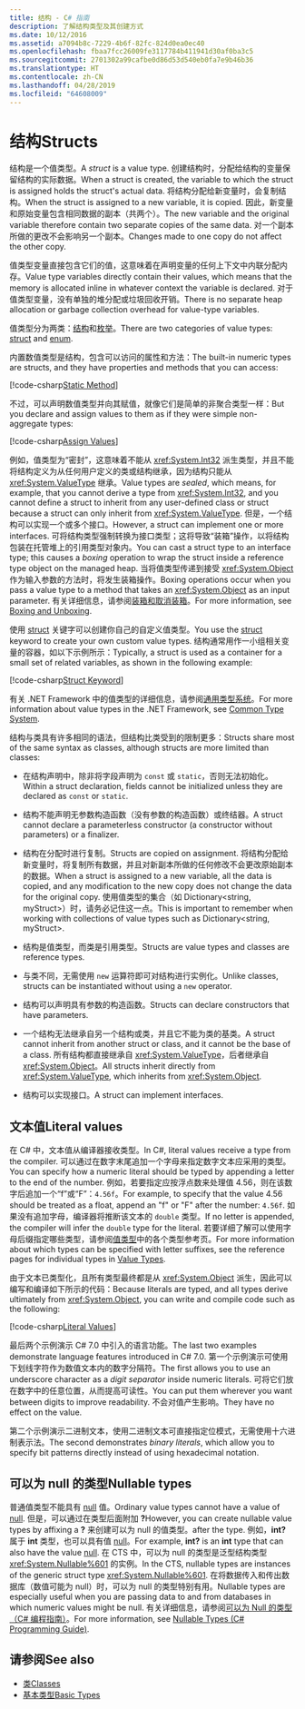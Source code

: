 ```yaml
---
title: 结构 - C# 指南
description: 了解结构类型及其创建方式
ms.date: 10/12/2016
ms.assetid: a7094b8c-7229-4b6f-82fc-824d0ea0ec40
ms.openlocfilehash: fbaa7fcc26009fe3117784b411941d30af0ba3c5
ms.sourcegitcommit: 2701302a99cafbe0d86d53d540eb0fa7e9b46b36
ms.translationtype: HT
ms.contentlocale: zh-CN
ms.lasthandoff: 04/28/2019
ms.locfileid: "64608009"
---
```

# <a name="structs"></a><span data-ttu-id="1fbc7-103">结构</span><span class="sxs-lookup"><span data-stu-id="1fbc7-103">Structs</span></span>
<span data-ttu-id="1fbc7-104">结构是一个值类型。</span><span class="sxs-lookup"><span data-stu-id="1fbc7-104">A *struct* is a value type.</span></span> <span data-ttu-id="1fbc7-105">创建结构时，分配给结构的变量保留结构的实际数据。</span><span class="sxs-lookup"><span data-stu-id="1fbc7-105">When a struct is created, the variable to which the struct is assigned holds the struct's actual data.</span></span> <span data-ttu-id="1fbc7-106">将结构分配给新变量时，会复制结构。</span><span class="sxs-lookup"><span data-stu-id="1fbc7-106">When the struct is assigned to a new variable, it is copied.</span></span> <span data-ttu-id="1fbc7-107">因此，新变量和原始变量包含相同数据的副本（共两个）。</span><span class="sxs-lookup"><span data-stu-id="1fbc7-107">The new variable and the original variable therefore contain two separate copies of the same data.</span></span> <span data-ttu-id="1fbc7-108">对一个副本所做的更改不会影响另一个副本。</span><span class="sxs-lookup"><span data-stu-id="1fbc7-108">Changes made to one copy do not affect the other copy.</span></span>

<span data-ttu-id="1fbc7-109">值类型变量直接包含它们的值，这意味着在声明变量的任何上下文中内联分配内存。</span><span class="sxs-lookup"><span data-stu-id="1fbc7-109">Value type variables directly contain their values, which means that the memory is allocated inline in whatever context the variable is declared.</span></span> <span data-ttu-id="1fbc7-110">对于值类型变量，没有单独的堆分配或垃圾回收开销。</span><span class="sxs-lookup"><span data-stu-id="1fbc7-110">There is no separate heap allocation or garbage collection overhead for value-type variables.</span></span>  
  
<span data-ttu-id="1fbc7-111">值类型分为两类：[结构](./language-reference/keywords/struct.md)和[枚举](./language-reference/keywords/enum.md)。</span><span class="sxs-lookup"><span data-stu-id="1fbc7-111">There are two categories of value types: [struct](./language-reference/keywords/struct.md) and [enum](./language-reference/keywords/enum.md).</span></span>  
  
<span data-ttu-id="1fbc7-112">内置数值类型是结构，包含可以访问的属性和方法：</span><span class="sxs-lookup"><span data-stu-id="1fbc7-112">The built-in numeric types are structs, and they have properties and methods that you can access:</span></span>  
  
[!code-csharp[Static Method](../../samples/snippets/csharp/concepts/structs/static-method.cs)]
  
<span data-ttu-id="1fbc7-113">不过，可以声明数值类型并向其赋值，就像它们是简单的非聚合类型一样：</span><span class="sxs-lookup"><span data-stu-id="1fbc7-113">But you declare and assign values to them as if they were simple non-aggregate types:</span></span>  
  
[!code-csharp[Assign Values](../../samples/snippets/csharp/concepts/structs/assign-value.cs)] 
  
<span data-ttu-id="1fbc7-114">例如，值类型为“密封”，这意味着不能从 <xref:System.Int32> 派生类型，并且不能将结构定义为从任何用户定义的类或结构继承，因为结构只能从 <xref:System.ValueType> 继承。</span><span class="sxs-lookup"><span data-stu-id="1fbc7-114">Value types are *sealed*, which means, for example, that you cannot derive a type from <xref:System.Int32>, and you cannot define a struct to inherit from any user-defined class or struct because a struct can only inherit from <xref:System.ValueType>.</span></span> <span data-ttu-id="1fbc7-115">但是，一个结构可以实现一个或多个接口。</span><span class="sxs-lookup"><span data-stu-id="1fbc7-115">However, a struct can implement one or more interfaces.</span></span> <span data-ttu-id="1fbc7-116">可将结构类型强制转换为接口类型；这将导致“装箱”操作，以将结构包装在托管堆上的引用类型对象内。</span><span class="sxs-lookup"><span data-stu-id="1fbc7-116">You can cast a struct type to an interface type; this causes a *boxing* operation to wrap the struct inside a reference type object on the managed heap.</span></span> <span data-ttu-id="1fbc7-117">当将值类型传递到接受 <xref:System.Object> 作为输入参数的方法时，将发生装箱操作。</span><span class="sxs-lookup"><span data-stu-id="1fbc7-117">Boxing operations occur when you pass a value type to a method that takes an <xref:System.Object> as an input parameter.</span></span> <span data-ttu-id="1fbc7-118">有关详细信息，请参阅[装箱和取消装箱](./programming-guide/types/boxing-and-unboxing.md )。</span><span class="sxs-lookup"><span data-stu-id="1fbc7-118">For more information, see [Boxing and Unboxing](./programming-guide/types/boxing-and-unboxing.md ).</span></span>  
  
<span data-ttu-id="1fbc7-119">使用 [struct](./language-reference/keywords/struct.md) 关键字可以创建你自己的自定义值类型。</span><span class="sxs-lookup"><span data-stu-id="1fbc7-119">You use the [struct](./language-reference/keywords/struct.md) keyword to create your own custom value types.</span></span> <span data-ttu-id="1fbc7-120">结构通常用作一小组相关变量的容器，如以下示例所示：</span><span class="sxs-lookup"><span data-stu-id="1fbc7-120">Typically, a struct is used as a container for a small set of related variables, as shown in the following example:</span></span>  
  
[!code-csharp[Struct Keyword](../../samples/snippets/csharp/concepts/structs/struct-keyword.cs)]  
  
<span data-ttu-id="1fbc7-121">有关 .NET Framework 中的值类型的详细信息，请参阅[通用类型系统](../standard/common-type-system.md)。</span><span class="sxs-lookup"><span data-stu-id="1fbc7-121">For more information about value types in the .NET Framework, see [Common Type System](../standard/common-type-system.md).</span></span>  
    
<span data-ttu-id="1fbc7-122">结构与类具有许多相同的语法，但结构比类受到的限制更多：</span><span class="sxs-lookup"><span data-stu-id="1fbc7-122">Structs share most of the same syntax as classes, although structs are more limited than classes:</span></span>  
  
- <span data-ttu-id="1fbc7-123">在结构声明中，除非将字段声明为 `const` 或 `static`，否则无法初始化。</span><span class="sxs-lookup"><span data-stu-id="1fbc7-123">Within a struct declaration, fields cannot be initialized unless they are declared as `const` or `static`.</span></span>  
  
- <span data-ttu-id="1fbc7-124">结构不能声明无参数构造函数（没有参数的构造函数）或终结器。</span><span class="sxs-lookup"><span data-stu-id="1fbc7-124">A struct cannot declare a parameterless constructor (a constructor without parameters) or a finalizer.</span></span>  
  
- <span data-ttu-id="1fbc7-125">结构在分配时进行复制。</span><span class="sxs-lookup"><span data-stu-id="1fbc7-125">Structs are copied on assignment.</span></span> <span data-ttu-id="1fbc7-126">将结构分配给新变量时，将复制所有数据，并且对新副本所做的任何修改不会更改原始副本的数据。</span><span class="sxs-lookup"><span data-stu-id="1fbc7-126">When a struct is assigned to a new variable, all the data is copied, and any modification to the new copy does not change the data for the original copy.</span></span> <span data-ttu-id="1fbc7-127">使用值类型的集合（如 Dictionary<string, myStruct>）时，请务必记住这一点。</span><span class="sxs-lookup"><span data-stu-id="1fbc7-127">This is important to remember when working with collections of value types such as Dictionary<string, myStruct>.</span></span>  
  
- <span data-ttu-id="1fbc7-128">结构是值类型，而类是引用类型。</span><span class="sxs-lookup"><span data-stu-id="1fbc7-128">Structs are value types and classes are reference types.</span></span>  
  
- <span data-ttu-id="1fbc7-129">与类不同，无需使用 `new` 运算符即可对结构进行实例化。</span><span class="sxs-lookup"><span data-stu-id="1fbc7-129">Unlike classes, structs can be instantiated without using a `new` operator.</span></span>  
  
- <span data-ttu-id="1fbc7-130">结构可以声明具有参数的构造函数。</span><span class="sxs-lookup"><span data-stu-id="1fbc7-130">Structs can declare constructors that have parameters.</span></span>  
  
- <span data-ttu-id="1fbc7-131">一个结构无法继承自另一个结构或类，并且它不能为类的基类。</span><span class="sxs-lookup"><span data-stu-id="1fbc7-131">A struct cannot inherit from another struct or class, and it cannot be the base of a class.</span></span> <span data-ttu-id="1fbc7-132">所有结构都直接继承自 <xref:System.ValueType>，后者继承自 <xref:System.Object>。</span><span class="sxs-lookup"><span data-stu-id="1fbc7-132">All structs inherit directly from <xref:System.ValueType>, which inherits from <xref:System.Object>.</span></span>  
  
- <span data-ttu-id="1fbc7-133">结构可以实现接口。</span><span class="sxs-lookup"><span data-stu-id="1fbc7-133">A struct can implement interfaces.</span></span>

## <a name="literal-values"></a><span data-ttu-id="1fbc7-134">文本值</span><span class="sxs-lookup"><span data-stu-id="1fbc7-134">Literal values</span></span>  
<span data-ttu-id="1fbc7-135">在 C# 中，文本值从编译器接收类型。</span><span class="sxs-lookup"><span data-stu-id="1fbc7-135">In C#, literal values receive a type from the compiler.</span></span> <span data-ttu-id="1fbc7-136">可以通过在数字末尾追加一个字母来指定数字文本应采用的类型。</span><span class="sxs-lookup"><span data-stu-id="1fbc7-136">You can specify how a numeric literal should be typed by appending a letter to the end of the number.</span></span> <span data-ttu-id="1fbc7-137">例如，若要指定应按浮点数来处理值 4.56，则在该数字后追加一个“f”或“F”：`4.56f`。</span><span class="sxs-lookup"><span data-stu-id="1fbc7-137">For example, to specify that the value 4.56 should be treated as a float, append an "f" or "F" after the number: `4.56f`.</span></span> <span data-ttu-id="1fbc7-138">如果没有追加字母，编译器将推断该文本的 `double` 类型。</span><span class="sxs-lookup"><span data-stu-id="1fbc7-138">If no letter is appended, the compiler will infer the `double` type for the literal.</span></span> <span data-ttu-id="1fbc7-139">若要详细了解可以使用字母后缀指定哪些类型，请参阅[值类型](./language-reference/keywords/value-types.md)中的各个类型参考页。</span><span class="sxs-lookup"><span data-stu-id="1fbc7-139">For more information about which types can be specified with letter suffixes, see the reference pages for individual types in [Value Types](./language-reference/keywords/value-types.md).</span></span>  
  
<span data-ttu-id="1fbc7-140">由于文本已类型化，且所有类型最终都是从 <xref:System.Object> 派生，因此可以编写和编译如下所示的代码：</span><span class="sxs-lookup"><span data-stu-id="1fbc7-140">Because literals are typed, and all types derive ultimately from <xref:System.Object>, you can write and compile code such as the following:</span></span>  
  
[!code-csharp[Literal Values](../../samples/snippets/csharp/concepts/structs/literals.cs)]

<span data-ttu-id="1fbc7-141">最后两个示例演示 C# 7.0 中引入的语言功能。</span><span class="sxs-lookup"><span data-stu-id="1fbc7-141">The last two examples demonstrate language features introduced in C# 7.0.</span></span> <span data-ttu-id="1fbc7-142">第一个示例演示可使用下划线字符作为数值文本内的数字分隔符。</span><span class="sxs-lookup"><span data-stu-id="1fbc7-142">The first allows you to use an underscore character as a *digit separator* inside numeric literals.</span></span> <span data-ttu-id="1fbc7-143">可将它们放在数字中的任意位置，从而提高可读性。</span><span class="sxs-lookup"><span data-stu-id="1fbc7-143">You can put them wherever you want between digits to improve readability.</span></span> <span data-ttu-id="1fbc7-144">不会对值产生影响。</span><span class="sxs-lookup"><span data-stu-id="1fbc7-144">They have no effect on the value.</span></span>

<span data-ttu-id="1fbc7-145">第二个示例演示二进制文本，使用二进制文本可直接指定位模式，无需使用十六进制表示法。</span><span class="sxs-lookup"><span data-stu-id="1fbc7-145">The second demonstrates *binary literals*, which allow you to specify bit patterns directly instead of using hexadecimal notation.</span></span>

## <a name="nullable-types"></a><span data-ttu-id="1fbc7-146">可以为 null 的类型</span><span class="sxs-lookup"><span data-stu-id="1fbc7-146">Nullable types</span></span>  
<span data-ttu-id="1fbc7-147">普通值类型不能具有 [null](./language-reference/keywords/null.md) 值。</span><span class="sxs-lookup"><span data-stu-id="1fbc7-147">Ordinary value types cannot have a value of [null](./language-reference/keywords/null.md).</span></span> <span data-ttu-id="1fbc7-148">但是，可以通过在类型后面附加 **?**</span><span class="sxs-lookup"><span data-stu-id="1fbc7-148">However, you can create nullable value types by affixing a **?**</span></span> <span data-ttu-id="1fbc7-149">来创建可以为 null 的值类型。</span><span class="sxs-lookup"><span data-stu-id="1fbc7-149">after the type.</span></span> <span data-ttu-id="1fbc7-150">例如，**int?** 属于 **int** 类型，也可以具有值 [null](./language-reference/keywords/null.md)。</span><span class="sxs-lookup"><span data-stu-id="1fbc7-150">For example, **int?** is an **int** type that can also have the value [null](./language-reference/keywords/null.md).</span></span> <span data-ttu-id="1fbc7-151">在 CTS 中，可以为 null 的类型是泛型结构类型 <xref:System.Nullable%601> 的实例。</span><span class="sxs-lookup"><span data-stu-id="1fbc7-151">In the CTS, nullable types are instances of the generic struct type <xref:System.Nullable%601>.</span></span> <span data-ttu-id="1fbc7-152">在将数据传入和传出数据库（数值可能为 null）时，可以为 null 的类型特别有用。</span><span class="sxs-lookup"><span data-stu-id="1fbc7-152">Nullable types are especially useful when you are passing data to and from databases in which numeric values might be null.</span></span> <span data-ttu-id="1fbc7-153">有关详细信息，请参阅[可以为 Null 的类型（C# 编程指南）](./programming-guide/nullable-types/index.md)。</span><span class="sxs-lookup"><span data-stu-id="1fbc7-153">For more information, see [Nullable Types (C# Programming Guide)](./programming-guide/nullable-types/index.md).</span></span>

## <a name="see-also"></a><span data-ttu-id="1fbc7-154">请参阅</span><span class="sxs-lookup"><span data-stu-id="1fbc7-154">See also</span></span>

- [<span data-ttu-id="1fbc7-155">类</span><span class="sxs-lookup"><span data-stu-id="1fbc7-155">Classes</span></span>](classes.md)
- [<span data-ttu-id="1fbc7-156">基本类型</span><span class="sxs-lookup"><span data-stu-id="1fbc7-156">Basic Types</span></span>](basic-types.md)

